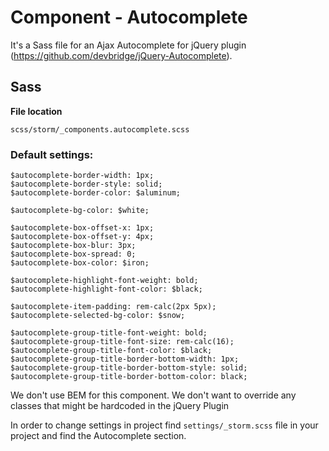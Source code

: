 # Component - Autocomplete

It's a Sass file for an Ajax Autocomplete for jQuery plugin (<https://github.com/devbridge/jQuery-Autocomplete>).

## Sass

**File location**

``` 
scss/storm/_components.autocomplete.scss
```

### Default settings:

``` 
$autocomplete-border-width: 1px;
$autocomplete-border-style: solid;
$autocomplete-border-color: $aluminum;

$autocomplete-bg-color: $white;

$autocomplete-box-offset-x: 1px;
$autocomplete-box-offset-y: 4px;
$autocomplete-box-blur: 3px;
$autocomplete-box-spread: 0;
$autocomplete-box-color: $iron;

$autocomplete-highlight-font-weight: bold;
$autocomplete-highlight-font-color: $black;

$autocomplete-item-padding: rem-calc(2px 5px);
$autocomplete-selected-bg-color: $snow;

$autocomplete-group-title-font-weight: bold;
$autocomplete-group-title-font-size: rem-calc(16);
$autocomplete-group-title-font-color: $black;
$autocomplete-group-title-border-bottom-width: 1px;
$autocomplete-group-title-border-bottom-style: solid;
$autocomplete-group-title-border-bottom-color: black;
```

We don't use BEM for this component. We don't want to override any classes that might be hardcoded in the jQuery Plugin

In order to change settings in project find `settings/_storm.scss` file in your project and find the Autocomplete section.
